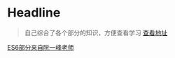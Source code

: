# Headline

> 自己综合了各个部分的知识，方便查看学习
[查看地址](https://tzcteddy.github.io/knows-point/)

[ES6部分来自阮一峰老师](http://es6.ruanyifeng.com/#README)
